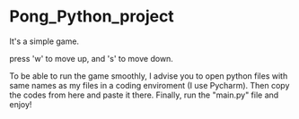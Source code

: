 # Pong_Python_project

It's a simple game.

press 'w' to move up, and 's' to move down.

To be able to run the game smoothly, I advise you to open python files with same names as my files in a coding enviroment (I use Pycharm).
Then copy the codes from here and paste it there.
Finally, run the "main.py" file and enjoy!




